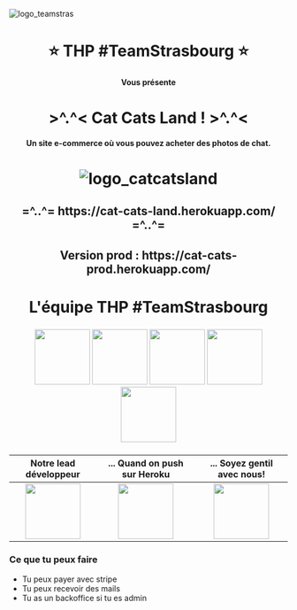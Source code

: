![logo_teamstras](https://user-images.githubusercontent.com/43214794/53975952-4aad6e80-4106-11e9-8771-faf25161916c.png)


<h1 align="center"> ⭐️ THP #TeamStrasbourg ⭐️ </h1>
<h4 align="center"> Vous présente </h4>
<h1 align="center"> >^.^< Cat Cats Land ! >^.^< </h1>
<h4 align="center"> Un site e-commerce où vous pouvez acheter des photos de chat. </h4>
<h1 align="center">

![logo_catcatsland](https://user-images.githubusercontent.com/43214794/53976084-95c78180-4106-11e9-8010-77510106d4c9.png)

</h1>

<h2 align="center"> =^..^=  https://cat-cats-land.herokuapp.com/  =^..^= </h2>

<h2 align="center"> Version prod : https://cat-cats-prod.herokuapp.com/ </h2>

<h1 align="center"> L'équipe THP #TeamStrasbourg </h1>

<h3 align="center">
<img src="https://user-images.githubusercontent.com/43214794/53977957-6d418680-410a-11e9-8905-7c4d7f32a778.png" width="100">   <img src="https://user-images.githubusercontent.com/43214794/53977958-6d418680-410a-11e9-9479-42791badc20e.png" width="100">   <img src="https://user-images.githubusercontent.com/43214794/53977959-6d418680-410a-11e9-97b9-c792e4c7bd1c.png" width="100">   <img src="https://user-images.githubusercontent.com/43214794/53977960-6d418680-410a-11e9-92ec-68d6427b6d89.png" width="100">   <img src="https://user-images.githubusercontent.com/43214794/53977961-6d418680-410a-11e9-9b68-cebe18858ef1.png" width="100">  
</h3>

<h3 align="center">

Notre lead développeur | ... Quand on push sur Heroku | ... Soyez gentil avec nous!
:---: | :---: | :---:
<img src="https://media.giphy.com/media/7NoNw4pMNTvgc/giphy.gif" width="100" height="100" /> | <img src="https://media.giphy.com/media/Nm8ZPAGOwZUQM/giphy.gif" width="100" height="100" /> | <img src="https://media.giphy.com/media/vFKqnCdLPNOKc/giphy.gif" width="100" height="100" />

</h3>

<h3>Ce que tu peux faire</h3>
  <ul>
    <li>Tu peux payer avec stripe</li>
    <li>Tu peux recevoir des mails</li>
    <li>Tu as un backoffice si tu es admin</li>
  </ul>

